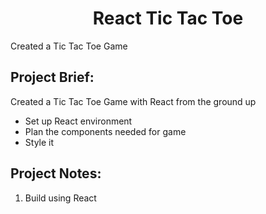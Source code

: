 <h1 align="center">
  React Tic Tac Toe
</h1>

Created a Tic Tac Toe Game

## Project Brief:

Created a Tic Tac Toe Game with React from the ground up

- Set up React environment
- Plan the components needed for game
- Style it

## Project Notes:

1. Build using React